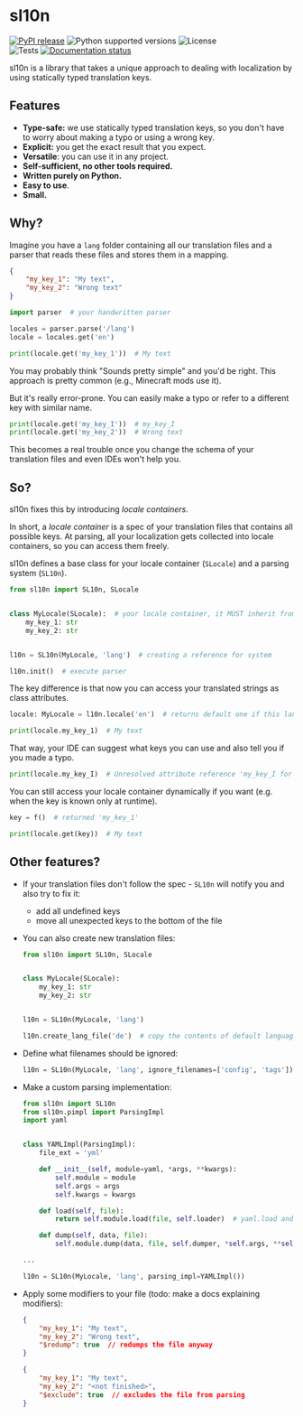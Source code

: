 # sl10n

[![PyPI release]][pypi] 
![Python supported versions] 
![License] \
![Tests] 
[![Documentation status]][docs]


sl10n is a library that takes a unique approach 
to dealing with localization by using statically typed translation keys.

## Features

- **Type-safe:** we use statically typed translation keys, 
  so you don't have to worry about making a typo or using a wrong key.
- **Explicit:** you get the exact result that you expect.
- **Versatile**: you can use it in any project.
- **Self-sufficient, no other tools required.**
- **Written purely on Python.**
- **Easy to use**.
- **Small.**

## Why?

Imagine you have a `lang` folder 
containing all our translation files and a parser 
that reads these files and stores them in a mapping.
```json
{
    "my_key_1": "My text",
    "my_key_2": "Wrong text"
}
```

```python
import parser  # your handwritten parser

locales = parser.parse('/lang')
locale = locales.get('en')

print(locale.get('my_key_1'))  # My text
```

You may probably think "Sounds pretty simple" and you'd be right. 
This approach is pretty common (e.g., Minecraft mods use it).

But it's really error-prone. 
You can easily make a typo or refer to a different key with similar name.

```python
print(locale.get('my_key_I'))  # my_key_I
print(locale.get('my_key_2'))  # Wrong text
```

This becomes a real trouble once you 
change the schema of your translation files and even IDEs won't help you.

## So?

sl10n fixes this by introducing *locale containers*.

In short, a *locale container* is a spec 
of your translation files that contains all possible keys.
At parsing, all your localization gets collected 
into locale containers, so you can access them freely.

sl10n defines a base class for your locale container (`SLocale`) 
and a parsing system (`SL10n`).

```python
from sl10n import SL10n, SLocale


class MyLocale(SLocale):  # your locale container, it MUST inherit from SLocale
    my_key_1: str
    my_key_2: str


l10n = SL10n(MyLocale, 'lang')  # creating a reference for system

l10n.init()  # execute parser
```

The key difference is that now you can 
access your translated strings as class attributes.

```python
locale: MyLocale = l10n.locale('en')  # returns default one if this language wasn't found

print(locale.my_key_1)  # My text
```

That way, your IDE can suggest what keys you can use 
and also tell you if you made a typo.

```python
print(locale.my_key_I)  # Unresolved attribute reference 'my_key_I for class 'MyLocale' 
```

You can still access your locale container dynamically 
if you want (e.g. when the key is known only at runtime).

```python
key = f()  # returned 'my_key_1'

print(locale.get(key))  # My text
```

## Other features?

- If your translation files don't follow the spec - `SL10n` will notify you and also try to fix it:
  - add all undefined keys
  - move all unexpected keys to the bottom of the file

- You can also create new translation files:

  ```python
  from sl10n import SL10n, SLocale
  
  
  class MyLocale(SLocale):
      my_key_1: str
      my_key_2: str
  
  
  l10n = SL10n(MyLocale, 'lang')
  
  l10n.create_lang_file('de')  # copy the contents of default language file ('en') to a new file
  ```

- Define what filenames should be ignored:

  ```python
  l10n = SL10n(MyLocale, 'lang', ignore_filenames=['config', 'tags'])
  ```

- Make a custom parsing implementation:

  ```python
  from sl10n import SL10n
  from sl10n.pimpl import ParsingImpl
  import yaml


  class YAMLImpl(ParsingImpl):
      file_ext = 'yml'
  
      def __init__(self, module=yaml, *args, **kwargs):
          self.module = module
          self.args = args
          self.kwargs = kwargs
  
      def load(self, file):
          return self.module.load(file, self.loader)  # yaml.load and yaml.dump are not safe
  
      def dump(self, data, file):
          self.module.dump(data, file, self.dumper, *self.args, **self.kwargs)
  
  ...
  
  l10n = SL10n(MyLocale, 'lang', parsing_impl=YAMLImpl())
  ```

- Apply some modifiers to your file (todo: make a docs explaining modifiers):
  ```json
  {
      "my_key_1": "My text",
      "my_key_2": "Wrong text",
      "$redump": true  // redumps the file anyway
  }
  ```
  ```json
  {
      "my_key_1": "My text",
      "my_key_2": "<not finished>",
      "$exclude": true  // excludes the file from parsing
  }
  ```

[pypi]: https://pypi.org/project/sl10n/
[PyPI Release]: https://img.shields.io/pypi/v/sl10n.svg?label=pypi&color=green
[Python supported versions]: https://img.shields.io/pypi/pyversions/sl10n.svg?label=%20&logo=python&logoColor=white
[License]: https://img.shields.io/pypi/l/sl10n.svg?style=flat&label=license
[Tests]: https://github.com/SyberiaK/sl10n/actions/workflows/test.yml/badge.svg
[docs]: https://syberiak.github.io/sl10n
[Documentation status]: https://github.com/SyberiaK/sl10n/actions/workflows/docs-publish.yml/badge.svg
